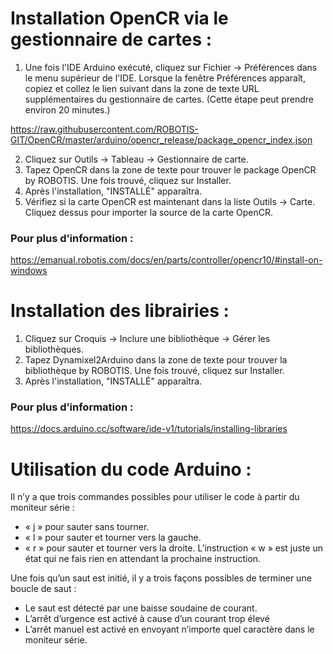# Installation OpenCR via le gestionnaire de cartes : 

1.	Une fois l'IDE Arduino exécuté, cliquez sur Fichier → Préférences dans le menu supérieur de l'IDE. Lorsque la fenêtre Préférences apparaît, copiez et collez le lien suivant dans la zone de texte URL supplémentaires du gestionnaire de cartes. (Cette étape peut prendre environ 20 minutes.)

https://raw.githubusercontent.com/ROBOTIS-GIT/OpenCR/master/arduino/opencr_release/package_opencr_index.json

2.	Cliquez sur Outils → Tableau → Gestionnaire de carte.
3.	Tapez OpenCR dans la zone de texte pour trouver le package OpenCR by ROBOTIS. Une fois trouvé, cliquez sur Installer.
4.	Après l'installation, "INSTALLÉ" apparaîtra.
5.	Vérifiez si la carte OpenCR est maintenant dans la liste Outils → Carte. Cliquez dessus pour importer la source de la carte OpenCR.

### Pour plus d’information :
https://emanual.robotis.com/docs/en/parts/controller/opencr10/#install-on-windows


# Installation des librairies :

1.	Cliquez sur Croquis → Inclure une bibliothèque → Gérer les bibliothèques.
2.	Tapez Dynamixel2Arduino dans la zone de texte pour trouver la bibliothèque by ROBOTIS. Une fois trouvé, cliquez sur Installer.
3.	Après l'installation, "INSTALLÉ" apparaîtra.

### Pour plus d’information :
https://docs.arduino.cc/software/ide-v1/tutorials/installing-libraries

# Utilisation du code Arduino :

Il n’y a que trois commandes possibles pour utiliser le code à partir du moniteur série :
-	« j » pour sauter sans tourner.
-	« l » pour sauter et tourner vers la gauche.
-	« r » pour sauter et tourner vers la droite. 
L’instruction « w » est juste un état qui ne fais rien en attendant la prochaine instruction.

Une fois qu’un saut est initié, il y a trois façons possibles de terminer une boucle de saut :
-	Le saut est détecté par une baisse soudaine de courant.
-	L’arrêt d’urgence est activé à cause d’un courant trop élevé
-	L’arrêt manuel est activé en envoyant n’importe quel caractère dans le moniteur série. 

 
